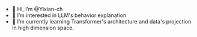 - 👋 Hi, I’m @Yixian-ch
- 👀 I’m interested in LLM's behavior explanation
- 🌱 I’m currently learning Transformer's architecture and data's projection in high dimension space.


<!---
Yixian-ch/Yixian-ch is a ✨ special ✨ repository because its `README.md` (this file) appears on your GitHub profile.
You can click the Preview link to take a look at your changes.
--->
